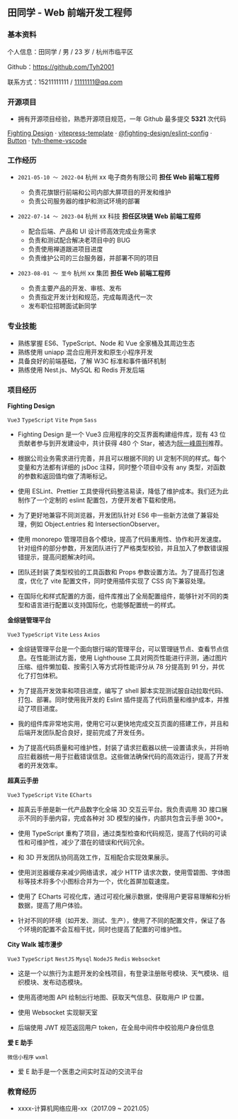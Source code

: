 ## 田同学 - Web 前端开发工程师

### 基本资料

个人信息：田同学 / 男 / 23 岁 / 杭州市临平区

Github：https://github.com/Tyh2001

联系方式：15211111111 / 11111111@qq.com

### 开源项目

- 拥有开源项目经验，熟悉开源项目规范，一年 Github 最多提交 **5321** 次代码

[Fighting Design](https://github.com/FightingDesign/fighting-design) · [vitepress-template](https://github.com/Tyh2001/vitepress-template) · [@fighting-design/eslint-config](https://github.com/FightingDesign/fighting-design/tree/master/packages/fighting-eslint-config) · [Button](https://github.com/Tyh2001/Button) · [tyh-theme-vscode](https://github.com/Tyh2001/tyh-theme-vscode)

### 工作经历

- `2021-05-10 ～ 2022-04` 杭州 xx 电子商务有限公司 **担任 Web 前端工程师**

  - 负责花旗银行前端和公司内部大屏项目的开发和维护
  - 负责公司服务器的维护和测试环境的部署

- `2022-07-14 ～ 2023-04` 杭州 xx 科技 **担任区块链 Web 前端工程师**

  - 配合后端、产品和 UI 设计师高效完成业务需求
  - 负责和测试配合解决老项目中的 BUG
  - 负责使用禅道跟进项目进度
  - 负责维护公司的三台服务器，并部署不同的项目

- `2023-08-01 ～ 至今` 杭州 xx 集团  **担任 Web 前端工程师**

  - 负责主要产品的开发、审核、发布
  - 负责指定开发计划和规范，完成每周迭代一次
  - 发布职位招聘面试新同学

### 专业技能

- 熟练掌握 ES6、TypeScript、Node 和 Vue 全家桶及其周边生态
- 熟练使用 uniapp 混合应用开发和原生小程序开发
- 具备良好的前端基础，了解 W3C 标准和事件循环机制
- 熟练使用 Nest.js、MySQL 和 Redis 开发后端

### 项目经历

**Fighting Design**

`Vue3` `TypeScript` `Vite` `Pnpm` `Sass`

- Fighting Design 是一个 Vue3 应用程序的交互界面构建组件库，现有 43 位贡献者参与到开发建设中，共计获得 480 个 Star，被选为[阮一峰周刊](https://www.ruanyifeng.com/blog/2022/09/weekly-issue-225.html)推荐。

- 根据公司业务需求进行完善，并且可以根据不同的 UI 定制不同的样式。每个变量和方法都有详细的 jsDoc 注释，同时整个项目中没有 any 类型，对函数的参数和返回值均做了清晰标记。

- 使用 ESLint、Prettier 工具使得代码整洁易读，降低了维护成本。我们还为此制作了一个定制的 eslint 配置包，方便开发者下载和使用。

- 为了更好地兼容不同浏览器，开发团队针对 ES6 中一些新方法做了兼容处理，例如 Object.entries 和 IntersectionObserver。

- 使用 monorepo 管理项目各个模块，提高了代码重用性、协作和开发速度。针对组件的部分参数，开发团队进行了严格类型校验，并且加入了参数错误报错提示，提高问题解决时间。

- 团队还封装了类型校验的工具函数和 Props 参数设置方法。为了提高打包速度，优化了 vite 配置文件，同时使用插件实现了 CSS 向下兼容处理。

- 在国际化和样式配置的方面，组件库推出了全局配置组件，能够针对不同的类型和语言进行配置以支持国际化，也能够配置统一的样式。

**金综链管理平台**

`Vue3` `TypeScript` `Vite` `Less` `Axios`

- 金综链管理平台是一个面向银行端的管理平台，可以管理链节点、查看节点信息。在性能测试方面，使用 Lighthouse 工具对网页性能进行评测，通过图片压缩、组件懒加载、按需引入等方式将性能评分从 78 分提高到 91 分，并优化了打包体积。

- 为了提高开发效率和项目进度，编写了 shell 脚本实现测试服自动拉取代码、打包、部署。同时使用我开发的 Eslint 插件提高了代码质量和维护成本，并推动了项目进度。

- 我的组件库非常地实用，使用它可以更快地完成交互页面的搭建工作，并且和后端开发团队配合良好，提前完成了开发任务。

- 为了提高代码质量和可维护性，封装了请求拦截器以统一设置请求头，并将响应拦截器统一用于拦截错误信息。这些做法确保代码的高效运行，提高了开发者的开发效率。

**超真云手册**

`Vue3` `TypeScript` `Vite` `ECharts`

- 超真云手册是新一代产品数字化全端 3D 交互云平台。我负责调用 3D 接口展示不同的手册内容，完成各种对 3D 模型的操作，内部共包含云手册 300+。

- 使用 TypeScript 重构了项目，通过类型检查和代码规范，提高了代码的可读性和可维护性，减少了潜在的错误和代码冗余。

- 和 3D 开发团队协同高效工作，互相配合实现效果展示。

- 使用浏览器缓存来减少网络请求，减少 HTTP 请求次数，使用雪碧图、字体图标等技术将多个小图标合并为一个，优化首屏加载速度。

- 使用了 ECharts 可视化库，通过可视化展示数据，使得用户更容易理解和分析数据，提高了用户体验。

- 针对不同的环境（如开发、测试、生产），使用了不同的配置文件，保证了各个环境的配置不会互相干扰，同时也提高了配置的可维护性。

**City Walk 城市漫步**

`Vue3` `TypeScript` `NestJS` `Mysql` `NodeJS` `Redis` `Websocket`

- 这是一个以旅行为主题开发的全栈项目，有登录注册账号模块、天气模块、组织模块、发布动态模块。

- 使用高德地图 API 绘制出行地图、获取天气信息、获取用户 IP 位置。

- 使用 Websocket 实现聊天室

- 后端使用 JWT 规范返回用户 token，在全局中间件中校验用户身份信息

**爱 E 助手**

`微信小程序` `wxml`

- 爱 E 助手是一个医患之间实时互动的交流平台

### 教育经历

- xxxx-计算机网络应用-xx（2017.09 ~ 2021.05）
